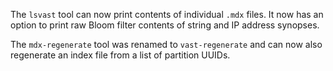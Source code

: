 The `lsvast` tool can now print contents of individual `.mdx` files.
It now has an option to print raw Bloom filter contents of string
and IP address synopses.

The `mdx-regenerate` tool was renamed to `vast-regenerate` and can
now also regenerate an index file from a list of partition UUIDs.
